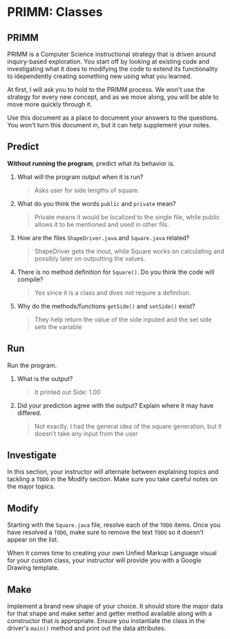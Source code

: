 # PRIMM: Classes

## PRIMM
PRIMM is a Computer Science instructional strategy that is driven around inquiry-based exploration. You start off by looking at existing code and investigating what it does to modifying the code to extend its functionality to idependently creating something new using what you learned.

At first, I will ask you to hold to the PRIMM process. We won't use the strategy for every new concept, and as we move along, you will be able to move more quickly through it.

Use this document as a place to document your answers to the questions. You won't turn this document in, but
it can help supplement your notes.

## Predict
**Without running the program**, predict what its behavior is.

1. What will the program output when it is run?
    >  Asks user for side lengths of square.

2. What do you think the words `public` and `private` mean?
    > Private means it would be localized to the single file, while public allows it to be mentioned and used in other fils.

3. How are the files `ShapeDriver.java` and `Square.java` related? 
    > ShapeDriver gets the inout, while Square works on calculating and possibly later on outputting the values.

4. There is no method definition for `Square()`. Do you think the code will compile? 
    > Yes since it is a class and does not require a definition. 

5. Why do the methods/functions `getSide()` and `setSide()` exist? 
    > They help return the value of the side inputed and the set side sets the variable

## Run
Run the program. 
1. What is the output?
    > It printed out Side: 1.00

2. Did your prediction agree with the output? Explain where it may have differed.
    > Not exactly, I had the general idea of the square generation, but it doesn't take any input from the user

## Investigate
In this section, your instructor will alternate between explaining topics and tackling a `TODO` in the Modify section.
Make sure you take careful notes on the major topics.

## Modify
Starting with the `Square.java` file, resolve each of the `TODO` items. 
Once you have resolved a `TODO`, make sure to remove the text `TODO` so it doesn't 
appear on the list.

When it comes time to creating your own Unfied Markup Language visual for your custom class,
your instructor will provide you with a Google Drawing template.

## Make
Implement a brand new shape of your choice. It should store the major data for that shape and make
setter and getter method available along with a constructor that is appropriate.
Ensure you instantiate the class in the driver's `main()` method and print out the data attributes.
